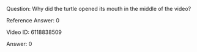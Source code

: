 Question: Why did the turtle opened its mouth in the middle of the video?

Reference Answer: 0

Video ID: 6118838509

Answer: 0

